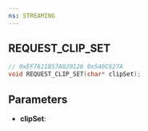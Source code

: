 ```yaml
---
ns: STREAMING
---
```

## REQUEST_CLIP_SET

```c
// 0xEF7611B57A820126 0x546C627A
void REQUEST_CLIP_SET(char* clipSet);
```

## Parameters
* **clipSet**:
